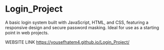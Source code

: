 # Login_Project
A basic login system built with JavaScript, HTML, and CSS, featuring a responsive design and secure password masking. Ideal for use as a starting point in web projects.

WEBSITE LINK
 https://yousefhatem4.github.io/Login_Project/
